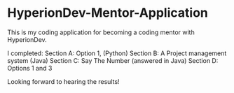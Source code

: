 # HyperionDev-Mentor-Application

This is my coding application for becoming a coding mentor with HyperionDev.

I completed:
Section A: Option 1, (Python)
Section B: A Project management system (Java)
Section C: Say The Number (answered in Java)
Section D: Options 1 and 3

Looking forward to hearing the results!

